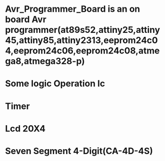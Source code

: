 # Avr_Programmer_Board is an on board Avr programmer(at89s52,attiny25,attiny45,attiny85,attiny2313,eeprom24c04,eeprom24c06,eeprom24c08,atmega8,atmega328-p) 
# Some logic Operation Ic   
# Timer   
# Lcd 20X4 
# Seven Segment 4-Digit(CA-4D-4S)
 
   
